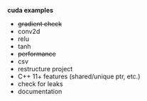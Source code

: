 
**cuda examples**

- ~~gradient check~~
- conv2d
- relu
- tanh
- ~~performance~~
- csv
- restructure project
- C++ 11+ features (shared/unique ptr, etc.)
- check for leaks
- documentation